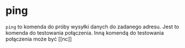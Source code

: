 # ping
`ping` to komenda do próby wysyłki danych do zadanego adresu. Jest to komenda do testowania połączenia. Inną komendą do testowania połączenia może być [[nc]]
